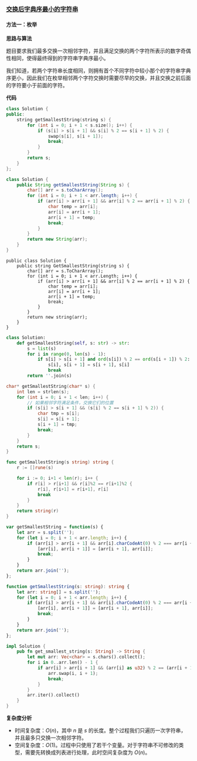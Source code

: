 ### [交换后字典序最小的字符串](https://leetcode.cn/problems/lexicographically-smallest-string-after-a-swap/solutions/2964922/jiao-huan-hou-zi-dian-xu-zui-xiao-de-zi-gngnj/)

#### 方法一：枚举

**思路与算法**

题目要求我们最多交换一次相邻字符，并且满足交换的两个字符所表示的数字奇偶性相同，使得最终得到的字符串字典序最小。

我们知道，若两个字符串长度相同，则拥有首个不同字符中较小那个的字符串字典序更小，因此我们在枚举相邻两个字符交换时需要尽早的交换，并且交换之前后面的字符要小于前面的字符。

**代码**

```C++
class Solution {
public:
    string getSmallestString(string s) {
        for (int i = 0; i + 1 < s.size(); i++) {
            if (s[i] > s[i + 1] && s[i] % 2 == s[i + 1] % 2) {
                swap(s[i], s[i + 1]);
                break;
            }
        }
        return s;
    }
};
```

```Java
class Solution {
    public String getSmallestString(String s) {
        char[] arr = s.toCharArray();
        for (int i = 0; i + 1 < arr.length; i++) {
            if (arr[i] > arr[i + 1] && arr[i] % 2 == arr[i + 1] % 2) {
                char temp = arr[i];
                arr[i] = arr[i + 1];
                arr[i + 1] = temp;
                break;
            }
        }
        return new String(arr);
    }
}
```

```CSharp
public class Solution {
    public string GetSmallestString(string s) {
        char[] arr = s.ToCharArray();
        for (int i = 0; i + 1 < arr.Length; i++) {
            if (arr[i] > arr[i + 1] && arr[i] % 2 == arr[i + 1] % 2) {
                char temp = arr[i];
                arr[i] = arr[i + 1];
                arr[i + 1] = temp;
                break;
            }
        }
        return new string(arr);
    }
}
```

```Python
class Solution:
    def getSmallestString(self, s: str) -> str:
        s = list(s)
        for i in range(0, len(s) - 1):
            if s[i] > s[i + 1] and ord(s[i]) % 2 == ord(s[i + 1]) % 2:
                s[i], s[i + 1] = s[i + 1], s[i]
                break
        return ''.join(s)
```

```C
char* getSmallestString(char* s) {
    int len = strlen(s);
    for (int i = 0; i + 1 < len; i++) {
        // 如果相邻字符满足条件，交换它们的位置
        if (s[i] > s[i + 1] && (s[i] % 2 == s[i + 1] % 2)) {
            char tmp = s[i];
            s[i] = s[i + 1];
            s[i + 1] = tmp;
            break;
        }
    }
    return s;
}
```

```Go
func getSmallestString(s string) string {
    r := []rune(s)

    for i := 0; i+1 < len(r); i++ {
        if r[i] > r[i+1] && r[i]%2 == r[i+1]%2 {
            r[i], r[i+1] = r[i+1], r[i]
            break
        }
    }
    return string(r)
}
```

```JavaScript
var getSmallestString = function(s) {
    let arr = s.split('');
    for (let i = 0; i + 1 < arr.length; i++) {
        if (arr[i] > arr[i + 1] && arr[i].charCodeAt(0) % 2 === arr[i + 1].charCodeAt(0) % 2) {
            [arr[i], arr[i + 1]] = [arr[i + 1], arr[i]];
            break;
        }
    }
    return arr.join('');
};
```

```TypeScript
function getSmallestString(s: string): string {
    let arr: string[] = s.split('');
    for (let i = 0; i + 1 < arr.length; i++) {
        if (arr[i] > arr[i + 1] && arr[i].charCodeAt(0) % 2 === arr[i + 1].charCodeAt(0) % 2) {
            [arr[i], arr[i + 1]] = [arr[i + 1], arr[i]];
            break;
        }
    }
    return arr.join('');
};
```

```Rust
impl Solution {
    pub fn get_smallest_string(s: String) -> String {
        let mut arr: Vec<char> = s.chars().collect();
        for i in 0..arr.len() - 1 {
            if arr[i] > arr[i + 1] && (arr[i] as u32) % 2 == (arr[i + 1] as u32) % 2 {
                arr.swap(i, i + 1);
                break;
            }
        }
        arr.iter().collect()
    }
}
```

**复杂度分析**

- 时间复杂度：$O(n)$，其中 $n$ 是 $s$ 的长度。整个过程我们只遍历一次字符串，并且最多只交换一次相邻字符。
- 空间复杂度：$O(1)$。过程中只使用了若干个变量。对于字符串不可修改的类型，需要先转换成列表进行处理，此时空间复杂度为 $O(n)$。
